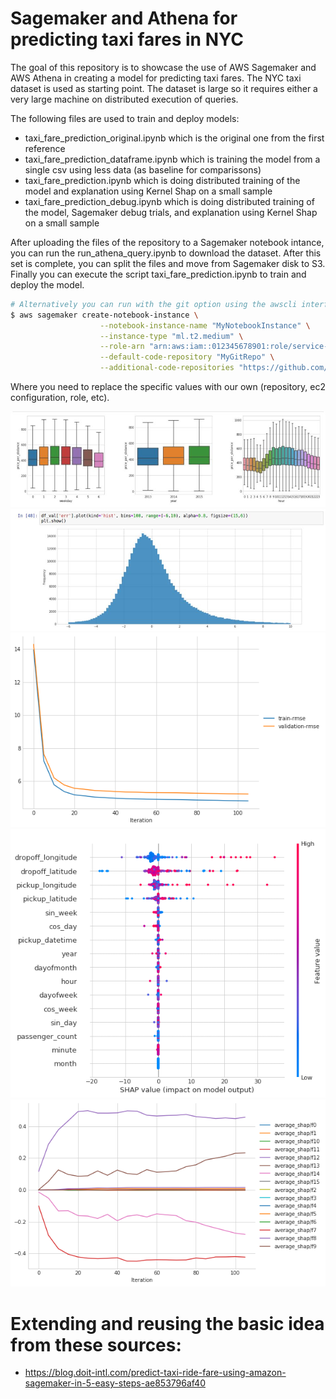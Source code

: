 # Sagemaker and Athena for predicting taxi fares in NYC

The goal of this repository is to showcase the use of AWS Sagemaker and AWS Athena in creating a model for predicting taxi fares.
The NYC taxi dataset is used as starting point. The dataset is large so it requires either a very large machine on distributed
execution of queries. 

The following files are used to train and deploy models:
* taxi_fare_prediction_original.ipynb which is the original one from the first reference 
* taxi_fare_prediction_dataframe.ipynb which is training the model from a single csv using less data (as baseline for comparissons) 
* taxi_fare_prediction.ipynb which is doing distributed training of the model and explanation using Kernel Shap on a small sample
* taxi_fare_prediction_debug.ipynb which is doing distributed training of the model, Sagemaker debug trials, and explanation using Kernel Shap on a small sample

After uploading the files of the repository to a Sagemaker notebook intance, you can run the run_athena_query.ipynb to download the dataset.
After this set is complete, you can split the files and move from Sagemaker disk to S3. 
Finally you can execute the script taxi_fare_prediction.ipynb to train and deploy the model. 


```bash
# Alternatively you can run with the git option using the awscli interface: 
$ aws sagemaker create-notebook-instance \
                    --notebook-instance-name "MyNotebookInstance" \
                    --instance-type "ml.t2.medium" \
                    --role-arn "arn:aws:iam::012345678901:role/service-role/AmazonSageMaker-ExecutionRole-20181129T121390" \
                    --default-code-repository "MyGitRepo" \
                    --additional-code-repositories "https://github.com/AndreasMerentitis/Sagemaker-Athena-NYC-taxi"
```

Where you need to replace the specific values with our own (repository, ec2 configuration, role, etc).

![relative path 1](/feature_exploration.jpeg?raw=true "feature_exploration.jpeg")
![relative path 2](/residuals.jpeg?raw=true "residuals.jpeg")
![relative path 3](/validation_error.png?raw=true "validation_error.png")
![relative path 4](/features_shap.png?raw=true "features_shap.png")
![relative path 5](/shap_feature_importance.png?raw=true "shap_feature_importance.png")

# Extending and reusing the basic idea from these sources:
* https://blog.doit-intl.com/predict-taxi-ride-fare-using-amazon-sagemaker-in-5-easy-steps-ae853796af40
